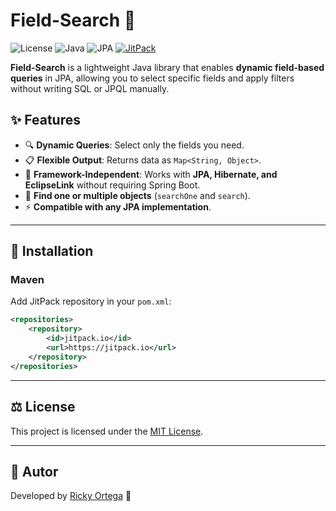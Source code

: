 # Field-Search 🚀
![License](https://img.shields.io/badge/license-MIT-blue.svg)
![Java](https://img.shields.io/badge/Java-17+-brightgreen)
![JPA](https://img.shields.io/badge/JPA-Compatible-orange)
[![JitPack](https://jitpack.io/v/com.github.rickyortega/field-search.svg)](https://jitpack.io/#com.github.rickyortega/field-search)

**Field-Search** is a lightweight Java library that enables **dynamic field-based queries** in JPA, allowing you to select specific fields and apply filters without writing SQL or JPQL manually.

## ✨ Features
- 🔍 **Dynamic Queries**: Select only the fields you need.
- 📋 **Flexible Output**: Returns data as `Map<String, Object>`.
- 📌 **Framework-Independent**: Works with **JPA, Hibernate, and EclipseLink** without requiring Spring Boot.
- 🔄 **Find one or multiple objects** (`searchOne` and `search`).
- ⚡ **Compatible with any JPA implementation**.

---

## 🚀 **Installation**
### **Maven**
Add JitPack repository in your `pom.xml`:
```xml
<repositories>
    <repository>
        <id>jitpack.io</id>
        <url>https://jitpack.io</url>
    </repository>
</repositories> 
```

----

## ⚖️ **License**
This project is licensed under the [MIT License](https://opensource.org/licenses/MIT).

--- 

## 📢 **Autor**
Developed by [Ricky Ortega](https://github.com/rickyortega) 🚀